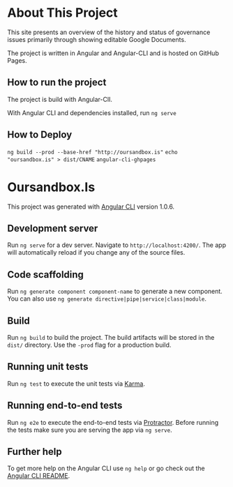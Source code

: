 # About This Project

This site presents an overview of the history and status of governance issues primarily through showing editable Google Documents.

The project is written in Angular and Angular-CLI and is hosted on GitHub Pages.

## How to run the project

The project is build with Angular-ClI.

With Angular CLI and dependencies installed, run `ng serve`

## How to Deploy

`ng build --prod --base-href "http://oursandbox.is"`
`echo "oursandbox.is" > dist/CNAME`
`angular-cli-ghpages`

# Oursandbox.Is

This project was generated with [Angular CLI](https://github.com/angular/angular-cli) version 1.0.6.

## Development server

Run `ng serve` for a dev server. Navigate to `http://localhost:4200/`. The app will automatically reload if you change any of the source files.

## Code scaffolding

Run `ng generate component component-name` to generate a new component. You can also use `ng generate directive|pipe|service|class|module`.

## Build

Run `ng build` to build the project. The build artifacts will be stored in the `dist/` directory. Use the `-prod` flag for a production build.

## Running unit tests

Run `ng test` to execute the unit tests via [Karma](https://karma-runner.github.io).

## Running end-to-end tests

Run `ng e2e` to execute the end-to-end tests via [Protractor](http://www.protractortest.org/).
Before running the tests make sure you are serving the app via `ng serve`.

## Further help

To get more help on the Angular CLI use `ng help` or go check out the [Angular CLI README](https://github.com/angular/angular-cli/blob/master/README.md).
